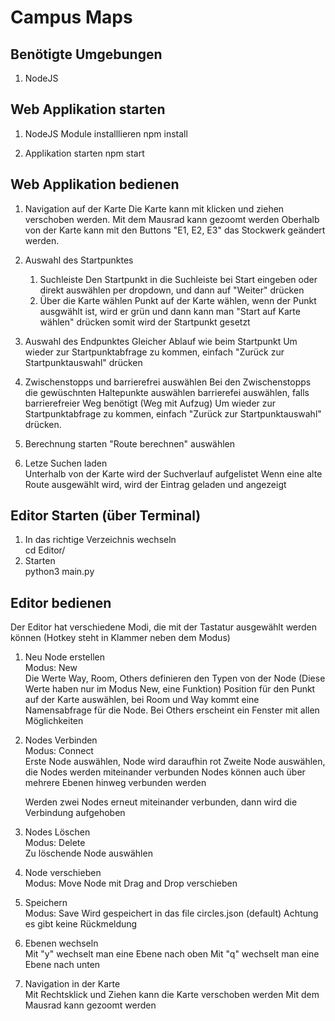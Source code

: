 # Campus Maps

## Benötigte Umgebungen
1. NodeJS

## Web Applikation starten
1. NodeJS Module installlieren
    npm install

2. Applikation starten
    npm start

## Web Applikation bedienen
1. Navigation auf der Karte
    Die Karte kann mit klicken und ziehen verschoben werden.
    Mit dem Mausrad kann gezoomt werden
    Oberhalb von der Karte kann mit den Buttons "E1, E2, E3" das Stockwerk geändert werden.

2. Auswahl des Startpunktes
    1. Suchleiste
        Den Startpunkt in die Suchleiste bei Start eingeben oder direkt auswählen per dropdown, und dann auf "Weiter" drücken  
    2. Über die Karte wählen
        Punkt auf der Karte wählen, wenn der Punkt ausgwählt ist, wird er grün und dann kann man "Start auf Karte wählen" drücken somit wird der Startpunkt gesetzt

3. Auswahl des Endpunktes
    Gleicher Ablauf wie beim Startpunkt
    Um wieder zur Startpunktabfrage zu kommen, einfach "Zurück zur Startpunktauswahl" drücken

4. Zwischenstopps und barrierefrei auswählen
    Bei den Zwischenstopps die gewüschnten Haltepunkte auswählen
    barrierefei auswählen, falls barrierefreier Weg benötigt (Weg mit Aufzug)
    Um wieder zur Startpunktabfrage zu kommen, einfach "Zurück zur Startpunktauswahl" drücken.

5. Berechnung starten
    "Route berechnen" auswählen

6. Letze Suchen laden  
    Unterhalb von der Karte wird der Suchverlauf aufgelistet
    Wenn eine alte Route ausgewählt wird, wird der Eintrag geladen und angezeigt

## Editor Starten (über Terminal)
1. In das richtige Verzeichnis wechseln  
    cd Editor/
1. Starten   
    python3 main.py

## Editor bedienen
Der Editor hat verschiedene Modi, die mit der Tastatur ausgewählt werden können (Hotkey steht in Klammer neben dem Modus)

1. Neu Node erstellen  
    Modus: New   
    Die Werte Way, Room, Others definieren den Typen von der Node (Diese Werte haben nur im Modus New, eine Funktion)
    Position für den Punkt auf der Karte auswählen, bei Room und Way kommt eine Namensabfrage für die Node.
    Bei Others erscheint ein Fenster mit allen Möglichkeiten

2. Nodes Verbinden  
    Modus: Connect  
    Erste Node auswählen, Node wird daraufhin rot 
    Zweite Node auswählen, die Nodes werden miteinander verbunden
    Nodes können auch über mehrere Ebenen hinweg verbunden werden

    Werden zwei Nodes erneut miteinander verbunden, dann wird die Verbindung aufgehoben

3. Nodes Löschen   
    Modus: Delete   
    Zu löschende Node auswählen 
 
4. Node verschieben  
    Modus: Move 
    Node mit Drag and Drop verschieben

5. Speichern  
    Modus: Save
    Wird gespeichert in das file circles.json (default)
    Achtung es gibt keine Rückmeldung

6. Ebenen wechseln   
    Mit "y" wechselt man eine Ebene nach oben 
    Mit "q" wechselt man eine Ebene nach unten 

7. Navigation in der Karte  
    Mit Rechtsklick und Ziehen kann die Karte verschoben werden
    Mit dem Mausrad kann gezoomt werden